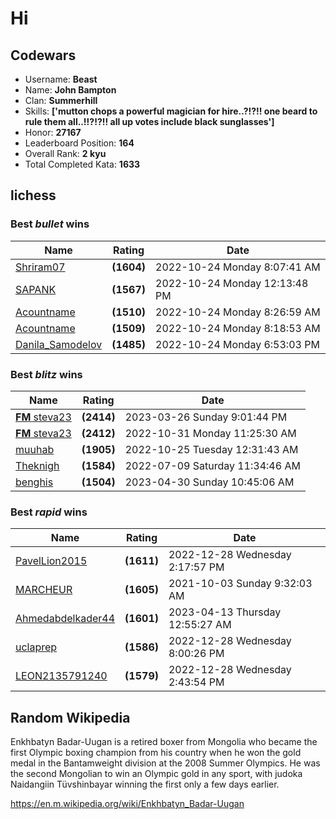 # Hi

<!-- start-data -->
## Codewars

- Username: __Beast__
- Name: __John Bampton__
- Clan: __Summerhill__
- Skills: __['mutton chops a powerful magician for hire..?!?!! one beard to rule them all..!!?!?!! all up votes include black sunglasses']__
- Honor: __27167__
- Leaderboard Position: __164__
- Overall Rank: __2 kyu__
- Total Completed Kata: __1633__

## lichess

### Best *bullet* wins

| Name | Rating | Date |
| - | - | - |
| [Shriram07](https://lichess.org/@/Shriram07) | __(1604)__ | 2022-10-24 Monday 8:07:41 AM |
| [SAPANK](https://lichess.org/@/SAPANK) | __(1567)__ | 2022-10-24 Monday 12:13:48 PM |
| [Acountname](https://lichess.org/@/Acountname) | __(1510)__ | 2022-10-24 Monday 8:26:59 AM |
| [Acountname](https://lichess.org/@/Acountname) | __(1509)__ | 2022-10-24 Monday 8:18:53 AM |
| [Danila_Samodelov](https://lichess.org/@/Danila_Samodelov) | __(1485)__ | 2022-10-24 Monday 6:53:03 PM |

### Best *blitz* wins

| Name | Rating | Date |
| - | - | - |
| [__FM__ steva23](https://lichess.org/@/steva23) | __(2414)__ | 2023-03-26 Sunday 9:01:44 PM |
| [__FM__ steva23](https://lichess.org/@/steva23) | __(2412)__ | 2022-10-31 Monday 11:25:30 AM |
| [muuhab](https://lichess.org/@/muuhab) | __(1905)__ | 2022-10-25 Tuesday 12:31:43 AM |
| [Theknigh](https://lichess.org/@/Theknigh) | __(1584)__ | 2022-07-09 Saturday 11:34:46 AM |
| [benghis](https://lichess.org/@/benghis) | __(1504)__ | 2023-04-30 Sunday 10:45:06 AM |

### Best *rapid* wins

| Name | Rating | Date |
| - | - | - |
| [PavelLion2015](https://lichess.org/@/PavelLion2015) | __(1611)__ | 2022-12-28 Wednesday 2:17:57 PM |
| [MARCHEUR](https://lichess.org/@/MARCHEUR) | __(1605)__ | 2021-10-03 Sunday 9:32:03 AM |
| [Ahmedabdelkader44](https://lichess.org/@/Ahmedabdelkader44) | __(1601)__ | 2023-04-13 Thursday 12:55:27 AM |
| [uclaprep](https://lichess.org/@/uclaprep) | __(1586)__ | 2022-12-28 Wednesday 8:00:26 PM |
| [LEON2135791240](https://lichess.org/@/LEON2135791240) | __(1579)__ | 2022-12-28 Wednesday 2:43:54 PM |

## Random Wikipedia

Enkhbatyn Badar-Uugan is a retired boxer from Mongolia who became the first Olympic boxing champion from his country when he won the gold medal in the Bantamweight division at the 2008 Summer Olympics. He was the second Mongolian to win an Olympic gold in any sport, with judoka Naidangiin Tüvshinbayar winning the first only a few days earlier.

https://en.m.wikipedia.org/wiki/Enkhbatyn_Badar-Uugan
